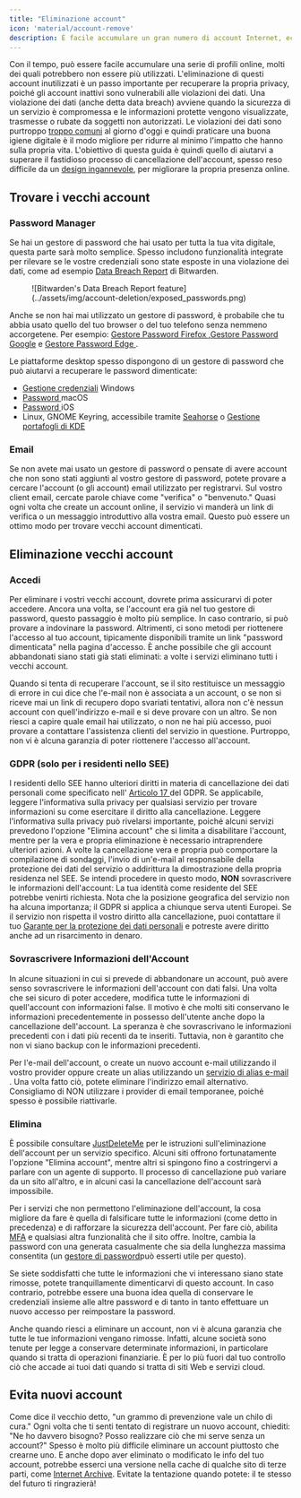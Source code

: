 ```yaml
---
title: "Eliminazione account"
icon: 'material/account-remove'
description: È facile accumulare un gran numero di account Internet, ecco alcuni consigli su come sfoltire la vostra collezione.
---
```


Con il tempo, può essere facile accumulare una serie di profili online, molti dei quali potrebbero non essere più utilizzati. L'eliminazione di questi account inutilizzati è un passo importante per recuperare la propria privacy, poiché gli account inattivi sono vulnerabili alle violazioni dei dati. Una violazione dei dati (anche detta data breach) avviene quando la sicurezza di un servizio è compromessa e le informazioni protette vengono visualizzate, trasmesse o rubate da soggetti non autorizzati. Le violazioni dei dati sono purtroppo [troppo comuni](https://haveibeenpwned.com/PwnedWebsites) al giorno d'oggi e quindi praticare una buona igiene digitale è il modo migliore per ridurre al minimo l'impatto che hanno sulla propria vita. L'obiettivo di questa guida è quindi quello di aiutarvi a superare il fastidioso processo di cancellazione dell'account, spesso reso difficile da un [design ingannevole](https://www.deceptive.design/), per migliorare la propria presenza online.

## Trovare i vecchi account

### Password Manager

Se hai un gestore di password che hai usato per tutta la tua vita digitale, questa parte sarà molto semplice. Spesso includono funzionalità integrate per rilevare se le vostre credenziali sono state esposte in una violazione dei dati, come ad esempio [Data Breach Report](https://bitwarden.com/blog/have-you-been-pwned/) di Bitwarden.

<figure markdown>
  ![Bitwarden's Data Breach Report feature](../assets/img/account-deletion/exposed_passwords.png)
</figure>

Anche se non hai mai utilizzato un gestore di password, è probabile che tu abbia usato quello del tuo browser o del tuo telefono senza nemmeno accorgetene. Per esempio: [Gestore Password Firefox ](https://support.mozilla.org/kb/password-manager-remember-delete-edit-logins),[Gestore Password Google](https://passwords.google.com/intro) e [ Gestore Password Edge ](https://support.microsoft.com/en-us/microsoft-edge/save-or-forget-passwords-in-microsoft-edge-b4beecb0-f2a8-1ca0-f26f-9ec247a3f336).

Le piattaforme desktop spesso dispongono di un gestore di password che può aiutarvi a recuperare le password dimenticate:

- [Gestione credenziali](https://support.microsoft.com/en-us/windows/accessing-credential-manager-1b5c916a-6a16-889f-8581-fc16e8165ac0) Windows
- [Password ](https://support.apple.com/en-us/HT211145) macOS
- [ Password ](https://support.apple.com/en-us/HT211146) iOS
- Linux, GNOME Keyring, accessibile tramite [Seahorse](https://help.gnome.org/users/seahorse/stable/passwords-view.html.en) o [Gestione portafogli di KDE](https://userbase.kde.org/KDE_Wallet_Manager)

### Email

Se non avete mai usato un gestore di password o pensate di avere account che non sono stati aggiunti al vostro gestore di password, potete provare a cercare l'account (o gli account) email utilizzato per registrarvi. Sul vostro client email, cercate parole chiave come "verifica" o "benvenuto." Quasi ogni volta che create un account online, il servizio vi manderà un link di verifica o un messaggio introduttivo alla vostra email. Questo può essere un ottimo modo per trovare vecchi account dimenticati.

## Eliminazione vecchi account

### Accedi

Per eliminare i vostri vecchi account, dovrete prima assicurarvi di poter accedere. Ancora una volta, se l'account era già nel tuo gestore di password, questo passaggio è molto più semplice. In caso contrario, si può provare a indovinare la password. Altrimenti, ci sono metodi per riottenere l'accesso al tuo account, tipicamente disponibili tramite un link "password dimenticata" nella pagina d'accesso. È anche possibile che gli account abbandonati siano stati già stati eliminati: a volte i servizi eliminano tutti i vecchi account.

Quando si tenta di recuperare l'account, se il sito restituisce un messaggio di errore in cui dice che l'e-mail non è associata a un account, o se non si riceve mai un link di recupero dopo svariati tentativi, allora non c'è nessun account con quell'indirizzo e-mail e si deve provare con un altro. Se non riesci a capire quale email hai utilizzato, o non ne hai più accesso, puoi provare a contattare l'assistenza clienti del servizio in questione. Purtroppo, non vi è alcuna garanzia di poter riottenere l'accesso all'account.

### GDPR (solo per i residenti nello SEE)

I residenti dello SEE hanno ulteriori diritti in materia di cancellazione dei dati personali come specificato nell' [ Articolo 17 ](https://www.gdpr.org/regulation/article-17.html) del GDPR. Se applicabile, leggere l'informativa sulla privacy per qualsiasi servizio per trovare informazioni su come esercitare il diritto alla cancellazione. Leggere l'informativa sulla privacy può rivelarsi importante, poiché alcuni servizi prevedono l'opzione "Elimina account" che si limita a disabilitare l'account, mentre per la vera e propria eliminazione è necessario intraprendere ulteriori azioni. A volte la cancellazione vera e propria può comportare la compilazione di sondaggi, l'invio di un'e-mail al responsabile della protezione dei dati del servizio o addirittura la dimostrazione della propria residenza nel SEE. Se intendi procedere in questo modo, **NON** sovrascrivere le informazioni dell'account: La tua identità come residente del SEE potrebbe venirti richiesta. Nota che la posizione geografica del servizio non ha alcuna importanza; il GDPR si applica a chiunque serva utenti Europei. Se il servizio non rispetta il vostro diritto alla cancellazione, puoi contattare il tuo [Garante per la protezione dei dati personali](https://ec.europa.eu/info/law/law-topic/data-protection/reform/rights-citizens/redress/what-should-i-do-if-i-think-my-personal-data-protection-rights-havent-been-respected_en) e potreste avere diritto anche ad un risarcimento in denaro.

### Sovrascrivere Informazioni dell'Account

In alcune situazioni in cui si prevede di abbandonare un account, può avere senso sovrascrivere le informazioni dell'account con dati falsi. Una volta che sei sicuro di poter accedere, modifica tutte le informazioni di quell'account con informazioni false. Il motivo è che molti siti conservano le informazioni precedentemente in possesso dell'utente anche dopo la cancellazione dell'account. La speranza è che sovrascrivano le informazioni precedenti con i dati più recenti da te inseriti. Tuttavia, non è garantito che non vi siano backup con le informazioni precedenti.

Per l'e-mail dell'account, o create un nuovo account e-mail utilizzando il vostro provider oppure create un alias utilizzando un [servizio di alias e-mail ](../email.md#email-aliasing-services). Una volta fatto ciò, potete eliminare l'indirizzo email alternativo. Consigliamo di NON utilizzare i provider di email temporanee, poiché spesso è possibile riattivarle.

### Elimina

È possibile consultare [JustDeleteMe](https://justdeleteme.xyz) per le istruzioni sull'eliminazione dell'account per un servizio specifico. Alcuni siti offrono fortunatamente l'opzione "Elimina account", mentre altri si spingono fino a costringervi a parlare con un agente di supporto. Il processo di cancellazione può variare da un sito all'altro, e in alcuni casi la cancellazione dell'account sarà impossibile.

Per i servizi che non permettono l'eliminazione dell'account, la cosa migliore da fare è quella di falsificare tutte le informazioni (come detto in precedenza) e di rafforzare la sicurezza dell'account. Per fare ciò, abilita [MFA](multi-factor-authentication.md) e qualsiasi altra funzionalità che il sito offre. Inoltre, cambia la password con una generata casualmente che sia della lunghezza massima consentita (un [gestore di password](../passwords.md)può esserti utile per questo).

Se siete soddisfatti che tutte le informazioni che vi interessano siano state rimosse, potete tranquillamente dimenticarvi di questo account. In caso contrario, potrebbe essere una buona idea quella di conservare le credenziali insieme alle altre password e di tanto in tanto effettuare un nuovo accesso per reimpostare la password.

Anche quando riesci a eliminare un account, non vi è alcuna garanzia che tutte le tue informazioni vengano rimosse. Infatti, alcune società sono tenute per legge a conservare determinate informazioni, in particolare quando si tratta di operazioni finanziarie. È per lo più fuori dal tuo controllo ciò che accade ai tuoi dati quando si tratta di siti Web e servizi cloud.

## Evita nuovi account

Come dice il vecchio detto, "un grammo di prevenzione vale un chilo di cura." Ogni volta che ti senti tentato di registrare un nuovo account, chiediti: "Ne ho davvero bisogno? Posso realizzare ciò che mi serve senza un account?" Spesso è molto più difficile eliminare un account piuttosto che crearne uno. E anche dopo aver eliminato o modificato le info del tuo account, potrebbe esserci una versione nella cache di qualche sito di terze parti, come [Internet Archive](https://archive.org/). Evitate la tentazione quando potete: il te stesso del futuro ti ringrazierà!

